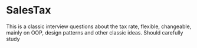 SalesTax
========

This is a classic interview questions about the tax rate, flexible, changeable, mainly on OOP, design patterns and other classic ideas. Should carefully study 
